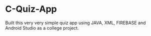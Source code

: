 # C-Quiz-App
Built this very very simple quiz app using JAVA, XML, FIREBASE and Android Studio as a college project.

